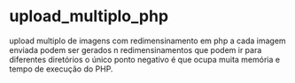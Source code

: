 upload_multiplo_php
===================

upload multiplo de imagens com redimensinamento em php
a cada imagem enviada podem ser gerados n redimensinamentos que
podem ir para diferentes diretórios
o único ponto negativo é que ocupa muita memória e tempo de execução do PHP.
